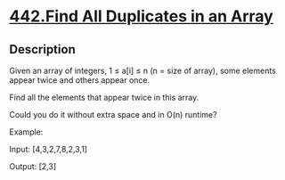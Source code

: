 # [442.Find All Duplicates in an Array](https://leetcode.com/problems/find-all-duplicates-in-an-array/)
        
## Description
        
Given an array of integers, 1 &le; a[i] &le; n (n = size of array), some elements appear twice and others appear once.

Find all the elements that appear twice in this array.

Could you do it without extra space and in O(n) runtime?

Example:

Input:
[4,3,2,7,8,2,3,1]

Output:
[2,3]
